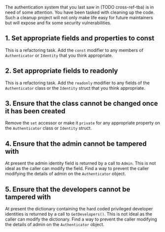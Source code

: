 The authentication system that you last saw in (TODO cross-ref-tba) is in need of some attention. You have been tasked with cleaning up the code. Such a cleanup project will not only make life easy for future maintainers but will expose and fix some security vulnerabilities.

## 1. Set appropriate fields and properties to const

This is a refactoring task. Add the `const` modifier to any members of `Authenticator` or `Identity` that you think appropriate.

## 2. Set appropriate fields to readonly

This is a refactoring task. Add the `readonly` modifier to any fields of the `Authenticator` class or the `Identity` struct that you think appropriate.

## 3. Ensure that the class cannot be changed once it has been created

Remove the `set` accessor or make it `private` for any appropriate property on the `Authenticator` class or `Identity` struct.

## 4. Ensure that the admin cannot be tampered with

At present the admin identity field is returned by a call to `Admin`. This is not ideal as the caller can modify the field. Find a way to prevent the caller modifying the details of admin on the `Authenticator` object.

## 5. Ensure that the developers cannot be tampered with

At present the dictionary containing the hard coded privileged developer identities is returned by a call to `GetDevelopers()`. This is not ideal as the caller can modify the dictionary. Find a way to prevent the caller modifying the details of admin on the `Authenticator` object.
